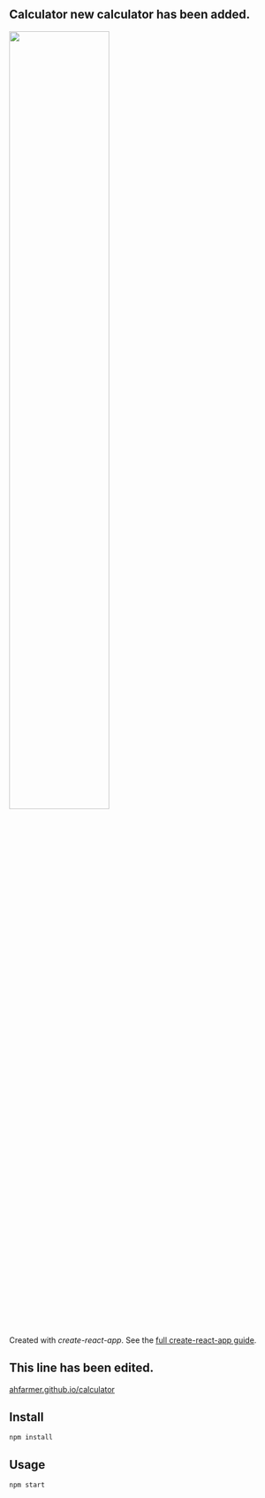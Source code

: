 Calculator new calculator has been added.
---
<img src="Logotype primary.png" width="60%" height="60%" />

Created with *create-react-app*. See the [full create-react-app guide](https://github.com/facebookincubator/create-react-app/blob/master/packages/react-scripts/template/README.md).



This line has been edited.
---

[ahfarmer.github.io/calculator](https://ahfarmer.github.io/calculator/)



Install
---

`npm install`



Usage
---

`npm start`
